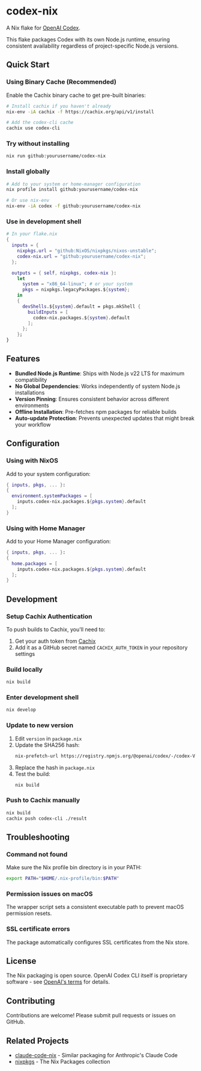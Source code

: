 # codex-nix

A Nix flake for [OpenAI Codex](https://github.com/openai/codex).

This flake packages Codex with its own Node.js runtime, ensuring consistent availability regardless of project-specific Node.js versions.

## Quick Start

### Using Binary Cache (Recommended)

Enable the Cachix binary cache to get pre-built binaries:

```bash
# Install cachix if you haven't already
nix-env -iA cachix -f https://cachix.org/api/v1/install

# Add the codex-cli cache
cachix use codex-cli
```

### Try without installing
```bash
nix run github:yourusername/codex-nix
```

### Install globally
```bash
# Add to your system or home-manager configuration
nix profile install github:yourusername/codex-nix

# Or use nix-env
nix-env -iA codex -f github:yourusername/codex-nix
```

### Use in development shell
```nix
# In your flake.nix
{
  inputs = {
    nixpkgs.url = "github:NixOS/nixpkgs/nixos-unstable";
    codex-nix.url = "github:yourusername/codex-nix";
  };

  outputs = { self, nixpkgs, codex-nix }:
    let
      system = "x86_64-linux"; # or your system
      pkgs = nixpkgs.legacyPackages.${system};
    in
    {
      devShells.${system}.default = pkgs.mkShell {
        buildInputs = [
          codex-nix.packages.${system}.default
        ];
      };
    };
}
```

## Features

- **Bundled Node.js Runtime**: Ships with Node.js v22 LTS for maximum compatibility
- **No Global Dependencies**: Works independently of system Node.js installations
- **Version Pinning**: Ensures consistent behavior across different environments
- **Offline Installation**: Pre-fetches npm packages for reliable builds
- **Auto-update Protection**: Prevents unexpected updates that might break your workflow

## Configuration

### Using with NixOS

Add to your system configuration:

```nix
{ inputs, pkgs, ... }:
{
  environment.systemPackages = [
    inputs.codex-nix.packages.${pkgs.system}.default
  ];
}
```

### Using with Home Manager

Add to your Home Manager configuration:

```nix
{ inputs, pkgs, ... }:
{
  home.packages = [
    inputs.codex-nix.packages.${pkgs.system}.default
  ];
}
```

## Development

### Setup Cachix Authentication

To push builds to Cachix, you'll need to:

1. Get your auth token from [Cachix](https://app.cachix.org/cache/codex-cli#pull)
2. Add it as a GitHub secret named `CACHIX_AUTH_TOKEN` in your repository settings

### Build locally
```bash
nix build
```

### Enter development shell
```bash
nix develop
```

### Update to new version
1. Edit `version` in `package.nix`
2. Update the SHA256 hash:
   ```bash
   nix-prefetch-url https://registry.npmjs.org/@openai/codex/-/codex-VERSION.tgz
   ```
3. Replace the hash in `package.nix`
4. Test the build:
   ```bash
   nix build
   ```

### Push to Cachix manually
```bash
nix build
cachix push codex-cli ./result
```

## Troubleshooting

### Command not found
Make sure the Nix profile bin directory is in your PATH:
```bash
export PATH="$HOME/.nix-profile/bin:$PATH"
```

### Permission issues on macOS
The wrapper script sets a consistent executable path to prevent macOS permission resets.

### SSL certificate errors
The package automatically configures SSL certificates from the Nix store.

## License

The Nix packaging is open source. OpenAI Codex CLI itself is proprietary software - see [OpenAI's terms](https://openai.com/terms) for details.

## Contributing

Contributions are welcome! Please submit pull requests or issues on GitHub.

## Related Projects

- [claude-code-nix](https://github.com/sadjow/claude-code-nix) - Similar packaging for Anthropic's Claude Code
- [nixpkgs](https://github.com/NixOS/nixpkgs) - The Nix Packages collection